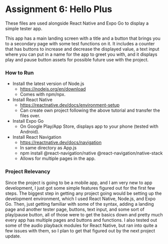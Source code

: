 
# Assignment 6: Hello Plus

These files are used alongside React Native and Expo Go to display a simple tester app.

This app has a main landing screen with a title and a button that brings you to a secondary page with some test functions on it. It includes a counter that has buttons to increase and decrease the displayed value, a text input where you can put in a name for the app to greet you with, and it displays play and pause button assets for possible future use with the project.

### How to Run
- Install the latest version of Node.js
  - https://nodejs.org/en/download
  - Comes with npm/npx.
- Install React Native
  - https://reactnative.dev/docs/environment-setup
  - Can create own project following the above tutorial and transfer the files over. 
- Install Expo Go
  - On Google Play/App Store, displays app to your phone (tested with Android).
- Install React Navigation
  - https://reactnative.dev/docs/navigation
  - In same directory as App.js
  - npm  install @react-navigation/native @react-navigation/native-stack
  - Allows for multiple pages in the app.

### Project Relevancy
Since the project is going to be a mobile app, and I am very new to app development, I just got some simple features figured out for the first few steps. The biggest step in getting any project going would be setting up the development environment, which I used React Native, Node.js, and Expo Go. Then, just getting familiar with some of the syntax, adding a landing page and another tester page, buttons, text input, and some sort of play/pause button, all of those were to get the basics down and pretty much every app has multiple pages and buttons and functions. I also tested out some of the audio playback modules for React Native, but ran into quite a few issues with them, so I plan to get that figured out by the next project update.
